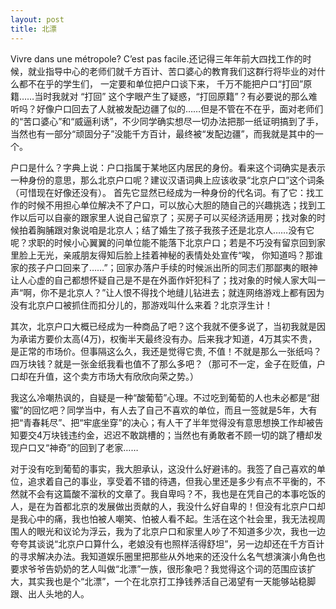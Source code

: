 ```yaml
---
layout: post
title: 北漂
---
```


Vivre dans une métropole? C’est pas facile.还记得三年年前大四找工作的时候，就业指导中心的老师们就千方百计、苦口婆心的教育我们这群行将毕业的对什么都不在乎的学生们， 一定要和单位把户口谈下来， 千万不能把户口“打回”原籍……当时我就对 “打回” 这个字眼产生了疑惑，“打回原籍”？有必要说的那么难听吗？好像户口回去了人就被发配边疆了似的……但是不管在不在乎，面对老师们的“苦口婆心”和“威逼利诱”，不少同学确实想尽一切办法把那一纸证明搞到了手，当然也有一部分“顽固分子”没能千方百计，最终被“发配边疆”，而我就是其中的一个。

户口是什么？字典上说：户口指属于某地区内居民的身份。看来这个词确实是表示一种身份的意思，那么北京户口呢？建议汉语词典上应该收录“北京户口”这个词条（可惜现在好像还没有）。 首先它显然已经成为一种身份的代名词。有了它：找工作的时候不用担心单位解决不了户口，可以放心大胆的随自己的兴趣挑选；找到工作以后可以自豪的跟家里人说自己留京了；买房子可以买经济适用房；找对象的时候拍着胸脯跟对象说咱是北京人；结了婚生了孩子我孩子还是北京人……没有它呢？求职的时候小心翼翼的问单位能不能落下北京户口；若是不巧没有留京回到家里脸上无光，亲戚朋友得知后脸上挂着神秘的表情处处宣传“唉， 你知道吗？那谁家的孩子户口回来了……”；回家办落户手续的时候派出所的同志们那鄙夷的眼神让人心虚的自己都想怀疑自己是不是在外面作奸犯科了；找对象的时候人家大叫一声“啊，你不是北京人？”让人恨不得找个地缝儿钻进去；就连网络游戏上都有因为没有北京户口被抓住而扣分儿的，那游戏叫什么来着？北京浮生计！ 

其次，北京户口大概已经成为一种商品了吧？这个我就不便多说了，当初我就是因为承诺方要价太高(4万)，权衡半天最终没有办。后来我才知道，4万其实不贵，是正常的市场价。但事隔这么久，我还是觉得它贵, 不值！不就是那么一张纸吗？四万块钱？就是一张金纸我看也值不了那么多吧？（那可不一定，金子在贬值，户口却在升值，这个卖方市场大有欣欣向荣之势。）

我这么冷嘲热讽的，自疑是一种“酸葡萄”心理。不过吃到葡萄的人也未必都是“甜蜜”的回忆吧？同学当中，有人去了自己不喜欢的单位，而且一签就是5年，大有把“青春耗尽”、把“牢底坐穿”的决心；有人干了半年觉得没有意思想换工作却被告知要交4万块钱违约金，迟迟不敢跳槽的；当然也有勇敢者不顾一切的跳了槽却发现户口又“神奇”的回到了老家……

对于没有吃到葡萄的事实，我大胆承认，这没什么好避讳的。我签了自己喜欢的单位，追求着自己的事业，享受着不错的待遇，但我心里还是多少有点不平衡的，不然就不会有这篇酸不溜秋的文章了。我自卑吗？不，我也是在凭自己的本事吃饭的人，是在为首都北京的发展做出贡献的人，我没什么好自卑的！但没有北京户口却是我心中的痛，我也怕被人嘲笑、怕被人看不起。生活在这个社会里，我无法视周围人的眼光和议论为浮云，我为了北京户口和家里人吵了不知道多少次，我也一边夸夸其谈说“北京户口算什么，老娘没有也照样活得舒坦”，另一边却还在千方百计的寻求解决办法。我知道娱乐圈里把那些从外地来的还没什么名气想演演小角色也要求爷爷告奶奶的艺人叫做“北漂”一族，很形象吧？我觉得这个词的范围应该扩大，其实我也是个“北漂”，一个在北京打工挣钱养活自己渴望有一天能够站稳脚跟、出人头地的人。 
